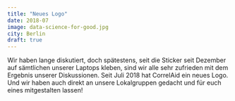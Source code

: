 ```yaml
---
title: "Neues Logo"
date: 2018-07
image: data-science-for-good.jpg
city: Berlin
draft: true
---
```


Wir haben lange diskutiert, doch spätestens, seit die Sticker seit Dezember auf sämtlichen unserer Laptops kleben, sind wir alle sehr zufrieden mit dem Ergebnis unserer Diskussionen. Seit Juli 2018 hat CorrelAid ein neues Logo. Und wir haben auch direkt an unsere Lokalgruppen gedacht und für euch eines mitgestalten lassen!